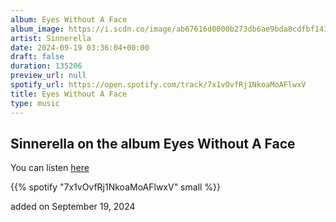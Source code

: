 ```yaml
---
album: Eyes Without A Face
album_image: https://i.scdn.co/image/ab67616d0000b273db6ae9bda8cdfbf1412c9ba5
artist: Sinnerella
date: 2024-09-19 03:36:04+00:00
draft: false
duration: 135206
preview_url: null
spotify_url: https://open.spotify.com/track/7x1vOvfRj1NkoaMoAFlwxV
title: Eyes Without A Face
type: music
---
```



## Sinnerella on the album Eyes Without A Face

You can listen [here](https://open.spotify.com/track/7x1vOvfRj1NkoaMoAFlwxV)

{{% spotify "7x1vOvfRj1NkoaMoAFlwxV" small %}}

added on September 19, 2024
